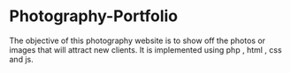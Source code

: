 # Photography-Portfolio
The objective of this photography website is to show off the photos or images that will attract new clients. It is implemented using php , html , css and js.

